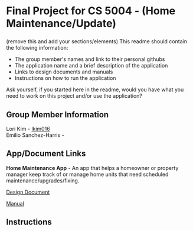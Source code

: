 # Final Project for CS 5004 - (Home Maintenance/Update)

###
(remove this and add your sections/elements)
This readme should contain the following information: 

* The group member's names and link to their personal githubs
* The application name and a brief description of the application
* Links to design documents and manuals
* Instructions on how to run the application

Ask yourself, if you started here in the readme, would you have what you need to work on this project and/or use the application?

## Group Member Information
Lori Kim - [lkim016](https://github.com/lkim016)  
Emilio Sanchez-Harris - 

## App/Document Links
**Home Maintenance App** - An app that helps a homeowner or property manager keep track of or manage home units that need scheduled maintenance/upgrades/fixing.

[Design Document](/DesignDocuments)
 
[Manual](/Manual)

## Instructions